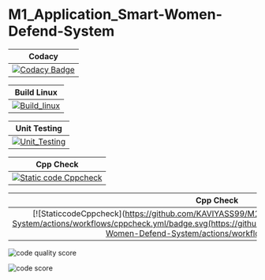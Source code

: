 # **M1_Application_Smart-Women-Defend-System**

| Codacy | 
| :----: |
| [![Codacy Badge](https://api.codacy.com/project/badge/Grade/40a41248a0c3423bb15d899491b095c9)](https://app.codacy.com/gh/KAVIYASS99/M1_Application_Smart-Women-Defend-System?utm_source=github.com&utm_medium=referral&utm_content=KAVIYASS99/M1_Application_Smart-Women-Defend-System&utm_campaign=Badge_Grade_Settings) |

| Build Linux | 
| :---------: |
| [![Build_linux](https://github.com/KAVIYASS99/M1_Application_Smart-Women-Defend-System/actions/workflows/build_linux.yml/badge.svg)](https://github.com/KAVIYASS99/M1_Application_Smart-Women-Defend-System/actions/workflows/build_linux.yml) |

| Unit Testing |
| :----------: |
| [![Unit_Testing](https://github.com/KAVIYASS99/M1_Application_Smart-Women-Defend-System/actions/workflows/unit_testing.yml/badge.svg)](https://github.com/KAVIYASS99/M1_Application_Smart-Women-Defend-System/actions/workflows/unit_testing.yml) |

| Cpp Check |
| :-------: |
| [![Static code Cppcheck](https://github.com/samstyle321/M1_App_Billing_System/actions/workflows/cppcheck.yml/badge.svg)](https://github.com/samstyle321/M1_App_Billing_System/actions/workflows/cppcheck.yml) |

| Cpp Check |
| :-------: |        
| [![StaticcodeCppcheck](https://github.com/KAVIYASS99/M1_Application_Smart-Women-Defend-System/actions/workflows/cppcheck.yml/badge.svg(https://github.com/KAVIYASS99/M1_Application_Smart-Women-Defend-System/actions/workflows/cppcheck.yml) |




![code quality score](https://api.codiga.io/project/30024/score/svg )

![code score](https://api.codiga.io/project/30024/status/svg)
                                                                                                   
